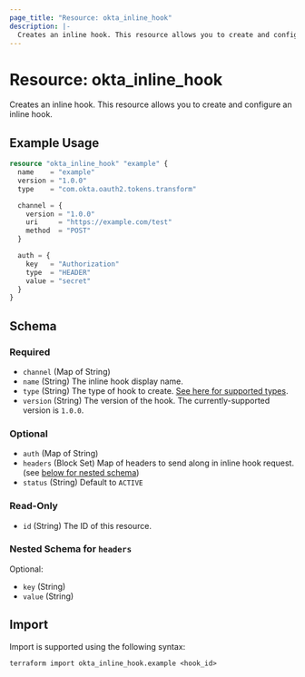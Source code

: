 ```yaml
---
page_title: "Resource: okta_inline_hook"
description: |-
  Creates an inline hook. This resource allows you to create and configure an inline hook.
---
```


# Resource: okta_inline_hook

Creates an inline hook. This resource allows you to create and configure an inline hook.

## Example Usage

```terraform
resource "okta_inline_hook" "example" {
  name    = "example"
  version = "1.0.0"
  type    = "com.okta.oauth2.tokens.transform"

  channel = {
    version = "1.0.0"
    uri     = "https://example.com/test"
    method  = "POST"
  }

  auth = {
    key   = "Authorization"
    type  = "HEADER"
    value = "secret"
  }
}
```

<!-- schema generated by tfplugindocs -->
## Schema

### Required

- `channel` (Map of String)
- `name` (String) The inline hook display name.
- `type` (String) The type of hook to create. [See here for supported types](https://developer.okta.com/docs/reference/api/inline-hooks/#supported-inline-hook-types).
- `version` (String) The version of the hook. The currently-supported version is `1.0.0`.

### Optional

- `auth` (Map of String)
- `headers` (Block Set) Map of headers to send along in inline hook request. (see [below for nested schema](#nestedblock--headers))
- `status` (String) Default to `ACTIVE`

### Read-Only

- `id` (String) The ID of this resource.

<a id="nestedblock--headers"></a>
### Nested Schema for `headers`

Optional:

- `key` (String)
- `value` (String)

## Import

Import is supported using the following syntax:

```shell
terraform import okta_inline_hook.example <hook_id>
```
